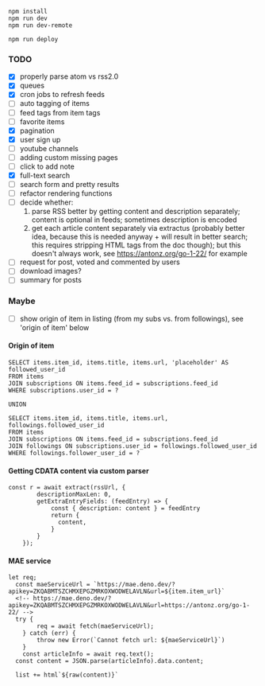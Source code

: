 ```
npm install
npm run dev
npm run dev-remote
```

```
npm run deploy
```

### TODO
- [x] properly parse atom vs rss2.0
- [x] queues
- [x] cron jobs to refresh feeds
- [ ] auto tagging of items
- [ ] feed tags from item tags
- [ ] favorite items
- [x] pagination
- [x] user sign up
- [ ] youtube channels
- [ ] adding custom missing pages
- [ ] click to add note
- [x] full-text search
- [ ] search form and pretty results
- [ ] refactor rendering functions
- [ ] decide whether: 
    1. parse RSS better by getting content and description separately; content is optional in feeds; sometimes description is encoded
    2. get each article content separately via extractus (probably better idea, because this is needed anyway + will result in better search; this requires stripping HTML tags from the doc though); but this doesn't always work, see https://antonz.org/go-1-22/ for example
- [ ] request for post, voted and commented by users
- [ ] download images?
- [ ] summary for posts

### Maybe
- [ ] show origin of item in listing (from my subs vs. from followings), see 'origin of item' below

#### Origin of item
```
SELECT items.item_id, items.title, items.url, 'placeholder' AS followed_user_id
FROM items
JOIN subscriptions ON items.feed_id = subscriptions.feed_id
WHERE subscriptions.user_id = ?

UNION

SELECT items.item_id, items.title, items.url, followings.followed_user_id
FROM items
JOIN subscriptions ON items.feed_id = subscriptions.feed_id
JOIN followings ON subscriptions.user_id = followings.followed_user_id
WHERE followings.follower_user_id = ?

```

#### Getting CDATA content via custom parser

```
const r = await extract(rssUrl, {
		descriptionMaxLen: 0,
		getExtraEntryFields: (feedEntry) => {
			const { description: content } = feedEntry
			return {
			  content,
			}
		}
	});
```

#### MAE service

```
let req;
  const maeServiceUrl = `https://mae.deno.dev/?apikey=ZKQABMTSZCHMXEPGZMRKOXWODWELAVLN&url=${item.item_url}`
  <!-- https://mae.deno.dev/?apikey=ZKQABMTSZCHMXEPGZMRKOXWODWELAVLN&url=https://antonz.org/go-1-22/ -->
  try {
		req = await fetch(maeServiceUrl);
	} catch (err) {
		throw new Error(`Cannot fetch url: ${maeServiceUrl}`)
	}
	const articleInfo = await req.text();
  const content = JSON.parse(articleInfo).data.content;

  list += html`${raw(content)}`
  ```